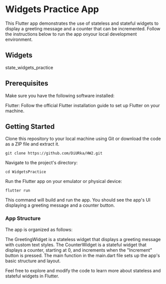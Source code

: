# Widgets Practice App

This Flutter app demonstrates the use of stateless and stateful widgets to display a greeting message and a counter that can be incremented. Follow the instructions below to run the app onyour local development environment.


## Widgets

state_widgets_practice

## Prerequisites

Make sure you have the following software installed:

Flutter: Follow the official Flutter installation guide to set up Flutter on your machine.

## Getting Started

Clone this repository to your local machine using Git or download the code as a ZIP file and extract it.

    git clone https://github.com/DiURka/HW2.git

Navigate to the project's directory:

    cd WidgetsPractice

Run the Flutter app on your emulator or physical device:

    flutter run

This command will build and run the app. You should see the app's UI displaying a greeting message and a counter button.


### App Structure

The app is organized as follows:


The GreetingWidget is a stateless widget that displays a greeting message with custom text styles.
The CounterWidget is a stateful widget that displays a counter, starting at 0, and increments when the "Increment" button is pressed.
The main function in the main.dart file sets up the app's basic structure and layout.


Feel free to explore and modify the code to learn more about stateless and stateful widgets in Flutter.
